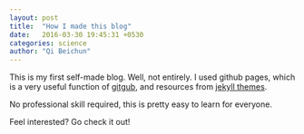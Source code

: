 ```yaml
---
layout: post
title:  "How I made this blog"
date:   2016-03-30 19:45:31 +0530
categories: science
author: "Qi Beichun"
---
```

This is my first self-made blog.
Well, not entirely.
I used github pages, which is a very useful function of [gitgub][github], and resources from [jekyll themes][jekyll-themes].

[github]: https://github.com/
[jekyll-themes]: http://jekyllthemes.org/
No professional skill required, this is pretty easy to learn for everyone.

Feel interested?
Go check it out!

